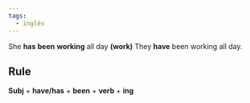 ```yaml
---
tags:
  - inglês
---
```

She **has** **been** **working** all day **(work)**
They **have** been working all day.

## Rule
**Subj** + **have/has** + **been** + **verb** + **ing**